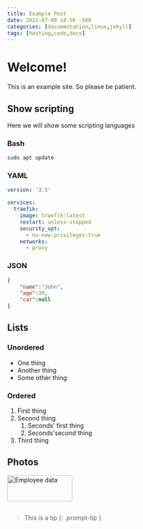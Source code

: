 ```yaml
---
title: Example Post
date: 2022-07-08 18:56 -500
categories: [documentation,linux,jekyll]
tags: [hosting,code,docs]
---
```


# Welcome!

This is an example site. So please be patient.

## Show scripting

Here we will show some scripting languages

### Bash

```bash
sudo apt update
```

### YAML

```yaml
version: '3.5'

services:
  traefik:
    image: traefik:latest
    restart: unless-stopped
    security_opt:
      - no-new-privileges:true
    networks:
      - proxy
```

### JSON
```json
{
    "name":"John", 
    "age":30, 
    "car":null
}
```

## Lists

### Unordered

* One thing
* Another thing
* Some other thing

### Ordered

1. First thing
2. Second thing
    1. Seconds' first thing
    2. Seconds'second thing
3. Third thing

## Photos

<img src="https://static-cdn.jtvnw.net/jtv_user_pictures/fe2a71e2-99d8-4299-86be-16f1932530e7-profile_banner-480.png" alt="Employee data" width="150" height="60" title="Employee Data title">

## 

> This is a tip
{: .prompt-tip }
